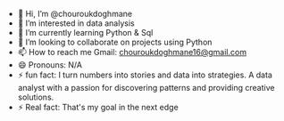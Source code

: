 - 👋 Hi, I’m @chouroukdoghmane
- 👀 I’m interested in data analysis
- 🌱 I’m currently learning Python & Sql
- 💞️ I’m looking to collaborate on projects using Python
- 📫 How to reach me Gmail: chouroukdoghmane16@gmail.com
- 😄 Pronouns: N/A
- ⚡ fun fact: I turn numbers into stories and data into strategies. 
A data analyst with a passion for discovering patterns and providing creative solutions.
- ⚡ Real fact: That's my goal in the next edge
<!---
chouroukdoghmane/chouroukdoghmane is a ✨ special ✨ repository because its `README.md` (this file) appears on your GitHub profile.
You can click the Preview link to take a look at your changes.
--->
